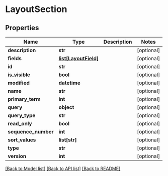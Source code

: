 # LayoutSection

## Properties
Name | Type | Description | Notes
------------ | ------------- | ------------- | -------------
**description** | **str** |  | [optional] 
**fields** | [**list[LayoutField]**](LayoutField.md) |  | [optional] 
**id** | **str** |  | [optional] 
**is_visible** | **bool** |  | [optional] 
**modified** | **datetime** |  | [optional] 
**name** | **str** |  | [optional] 
**primary_term** | **int** |  | [optional] 
**query** | **object** |  | [optional] 
**query_type** | **str** |  | [optional] 
**read_only** | **bool** |  | [optional] 
**sequence_number** | **int** |  | [optional] 
**sort_values** | **list[str]** |  | [optional] 
**type** | **str** |  | [optional] 
**version** | **int** |  | [optional] 

[[Back to Model list]](README.md#documentation-for-models) [[Back to API list]](README.md#documentation-for-api-endpoints) [[Back to README]](README.md)


